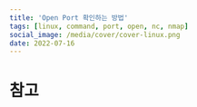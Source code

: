 ```yaml
---
title: 'Open Port 확인하는 방법'
tags: [linux, command, port, open, nc, nmap]
social_image: /media/cover/cover-linux.png
date: 2022-07-16
---
```



# 참고


